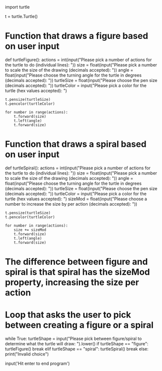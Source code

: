 import turtle

t = turtle.Turtle()


# Function that draws a figure based on user input
def turtleFigure():
    actions = int(input("Please pick a number of actions for the turtle to do (individual lines): "))
    size = float(input("Please pick a number to scale the size of the drawing (decimals accepted): "))
    angle = float(input("Please choose the turning angle for the turtle in degrees (decimals accepted): "))
    turtleSize = float(input("Please choose the pen size (decimals accepted): "))
    turtleColor = input("Please pick a color for the turtle (hex values accepted): ")

    t.pensize(turtleSize)
    t.pencolor(turtleColor)

    for number in range(actions):
        t.forward(size)
        t.left(angle)
        t.forward(size)



# Function that draws a spiral based on user input
def turtleSpiral():
    actions = int(input("Please pick a number of actions for the turtle to do (individual lines): "))
    size = float(input("Please pick a number to scale the size of the drawing (decimals accepted): "))
    angle = float(input("Please choose the turning angle for the turtle in degrees (decimals accepted): "))
    turtleSize = float(input("Please choose the pen size (decimals accepted): "))
    turtleColor = input("Please pick a color for the turtle (hex values accepted): ")
    sizeMod = float(input("Please choose a number to increase the size by per action (decimals accepted): "))

    t.pensize(turtleSize)
    t.pencolor(turtleColor)

    for number in range(actions):
        size += sizeMod
        t.forward(size)
        t.left(angle)
        t.forward(size)

# The difference between figure and spiral is that spiral has the sizeMod property, increasing the size per action



# Loop that asks the user to pick between creating a figure or a spiral
while True:
    turtleShape = input("Please pick between figure/spiral to determine what the turtle will draw: ").lower()
    if turtleShape == "figure":
        turtleFigure()
        break
    elif turtleShape == "spiral":
        turtleSpiral()
        break
    else:
        print("Invalid choice")


input('Hit enter to end program')
